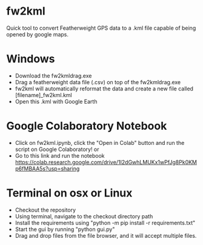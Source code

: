 # fw2kml

Quick tool to convert Featherweight GPS data to a .kml file capable of being opened by google maps.

# Windows

- Download the fw2kmldrag.exe
- Drag a featherweight data file (.csv) on top of the fw2kmldrag.exe
- fw2kml will automatically reformat the data and create a new file called [filename]_fw2kml.kml
- Open this .kml with Google Earth

# Google Colaboratory Notebook

- Click on fw2kml.ipynb, click the "Open in Colab" button and run the script on Google Colaboratory!
or
- Go to this link and run the notebook https://colab.research.google.com/drive/1I2dGwhLMUKx1wPfJg8Pk0KMp6fMBAA5s?usp=sharing

# Terminal on osx or Linux

- Checkout the repository
- Using terminal, navigate to the checkout directory path
- Install the requirements using "python -m pip install -r requirements.txt"
- Start the gui by running "python gui.py"
- Drag and drop files from the file browser, and it will accept multiple files. 
